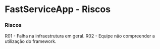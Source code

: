 ﻿# FastServiceApp - Riscos

### Riscos

R01 - Falha na infraestrutura em geral.
R02 - Equipe não compreender a utilização do framework.
